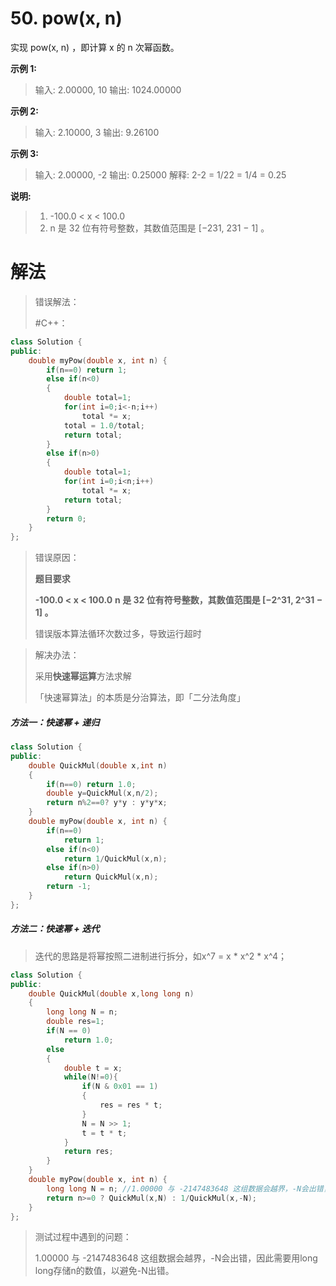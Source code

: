 # 50. pow(x, n)

实现 pow(x, n) ，即计算 x 的 n 次幂函数。

**示例 1:**

> 输入: 2.00000, 10
> 输出: 1024.00000

**示例 2:**

> 输入: 2.10000, 3
> 输出: 9.26100

**示例 3:**

> 输入: 2.00000, -2
> 输出: 0.25000
> 解释: 2-2 = 1/22 = 1/4 = 0.25

**说明:**

> 1. -100.0 < x < 100.0
> 2. n 是 32 位有符号整数，其数值范围是 [−231, 231 − 1] 。



# 解法

> 错误解法：
>
> #C++：

```c++
class Solution {
public:
    double myPow(double x, int n) {
        if(n==0) return 1;
        else if(n<0)
        {
            double total=1;
            for(int i=0;i<-n;i++)
                total *= x;
            total = 1.0/total;
            return total;
        }
        else if(n>0)
        {
            double total=1;
            for(int i=0;i<n;i++)
                total *= x;
            return total;
        }
        return 0;
    }
};
```

> 错误原因：
>
> **题目要求**
>
> **-100.0 < x < 100.0**
> **n 是 32 位有符号整数，其数值范围是 [−2^31, 2^31 − 1] 。**
>
> 错误版本算法循环次数过多，导致运行超时

> 解决办法：
>
> 采用**快速幂运算**方法求解
>
> 「快速幂算法」的本质是分治算法，即「二分法角度」

##### 方法一：快速幂 + 递归

```c++
class Solution {
public:
    double QuickMul(double x,int n)
    {
        if(n==0) return 1.0;
        double y=QuickMul(x,n/2);
        return n%2==0? y*y : y*y*x;
    }
    double myPow(double x, int n) {
        if(n==0)
            return 1;
        else if(n<0)
            return 1/QuickMul(x,n);
        else if(n>0)
            return QuickMul(x,n);
        return -1;
    }
};
```

##### 方法二：快速幂 + 迭代

> 迭代的思路是将幂按照二进制进行拆分，如x^7 = x * x^2 * x^4；

```c++
class Solution {
public:
    double QuickMul(double x,long long n)
    {
        long long N = n;
        double res=1;
        if(N == 0)
            return 1.0;
        else
        {
            double t = x;
            while(N!=0){
                if(N & 0x01 == 1)
                {
                    res = res * t;
                }
                N = N >> 1;
                t = t * t;
            }
            return res;
        }
    }
    double myPow(double x, int n) {
        long long N = n; //1.00000 与 -2147483648 这组数据会越界，-N会出错，因此需要用long long存储
        return n>=0 ? QuickMul(x,N) : 1/QuickMul(x,-N);
    }
};
```

> 测试过程中遇到的问题：
>
> 1.00000 与 -2147483648 这组数据会越界，-N会出错，因此需要用long long存储n的数值，以避免-N出错。